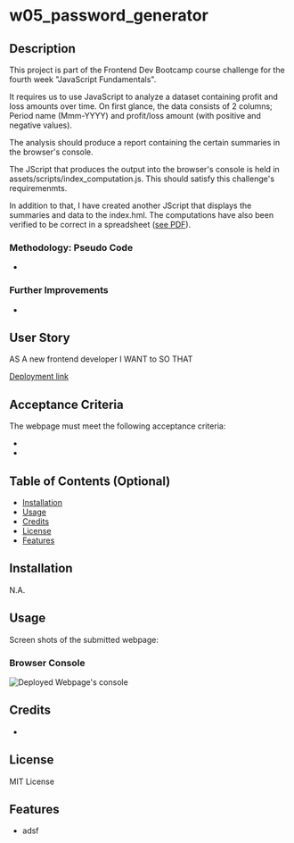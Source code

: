 # w05_password_generator

## Description

This project is part of the Frontend Dev Bootcamp course challenge for the fourth week "JavaScript Fundamentals". 

It requires us to use JavaScript to analyze a dataset containing profit and loss amounts over time. On first glance, the data consists of 2 columns; Period name (Mmm-YYYY) and profit/loss amount (with positive and negative values). 

The analysis should produce a report containing the certain summaries in the browser's console.

The JScript that produces the output into the browser's console is held in assets/scripts/index_computation.js. This should satisfy this challenge's requiremenmts.

In addition to that, I have created another JScript that displays the summaries and data to the index.hml.  The computations have also been verified to be correct in a spreadsheet ([see PDF](assets/images/data.pdf)).



### Methodology: Pseudo Code
* 



### Further Improvements

* 



## User Story

AS A new frontend developer
I WANT to 
SO THAT 

[Deployment link](https://havetimedrinktea.github.io/w05_password_generator/)


## Acceptance Criteria

The webpage must meet the following acceptance criteria:

* 
* 



## Table of Contents (Optional)

* [Installation](#installation)
* [Usage](#usage)
* [Credits](#credits)
* [License](#license)
* [Features](#features)


## Installation

N.A.


## Usage 

Screen shots of the submitted webpage:

### Browser Console

![Deployed Webpage's console](assets/images/password_generator.png)






## Credits

* 


## License

MIT License



## Features

* adsf


